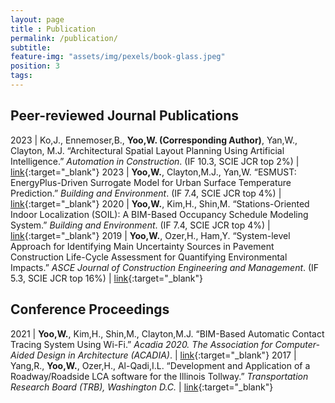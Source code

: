 ```yaml
---
layout: page
title : Publication
permalink: /publication/
subtitle:
feature-img: "assets/img/pexels/book-glass.jpeg"
position: 3
tags:
---
```


## Peer-reviewed Journal Publications

2023 | Ko,J., Ennemoser,B., **Yoo,W. (Corresponding Author)**, Yan,W., Clayton, M.J. “Architectural Spatial Layout Planning Using Artificial Intelligence.” *Automation in Construction*. (IF 10.3, SCIE JCR top 2%) | [link](https://doi.org/10.1016/j.autcon.2023.105019){:target="_blank"}
2023 | **Yoo,W.**, Clayton,M.J., Yan,W. “ESMUST: EnergyPlus-Driven Surrogate Model for Urban Surface Temperature Prediction.” *Building and Environment*. (IF 7.4, SCIE JCR top 4%) | [link](https://doi.org/10.1016/j.buildenv.2022.109935){:target="_blank"}
2020 | **Yoo,W.**, Kim,H., Shin,M. “Stations-Oriented Indoor Localization (SOIL): A BIM-Based Occupancy Schedule Modeling System.” *Building and Environment*. (IF 7.4, SCIE JCR top 4%) | [link](https://doi.org/10.1016/j.buildenv.2019.106520){:target="_blank"}
2019 | **Yoo,W.**, Ozer,H., Ham,Y. “System-level Approach for Identifying Main Uncertainty Sources in Pavement Construction Life-Cycle Assessment for Quantifying Environmental Impacts.” *ASCE Journal of Construction Engineering and Management*. (IF 5.3, SCIE JCR top 16%) | [link](https://doi.org/10.1061/(ASCE)CO.1943-7862.0001598){:target="_blank"}

## Conference Proceedings

2021 | **Yoo,W.**, Kim,H., Shin,M., Clayton,M.J. “BIM-Based Automatic Contact Tracing System Using Wi-Fi.” *Acadia 2020. The Association for Computer-Aided Design in Architecture (ACADIA)*. | [link](https://papers.cumincad.org/data/works/att/acadia20_94.pdf){:target="_blank"}
2017 | Yang,R., **Yoo,W.**, Ozer,H., Al-Qadi,I.L. “Development and Application of a Roadway/Roadside LCA software for the Illinois Tollway.” *Transportation Research Board (TRB), Washington D.C.* | [link](https://trid.trb.org/view/1439427){:target="_blank"}
